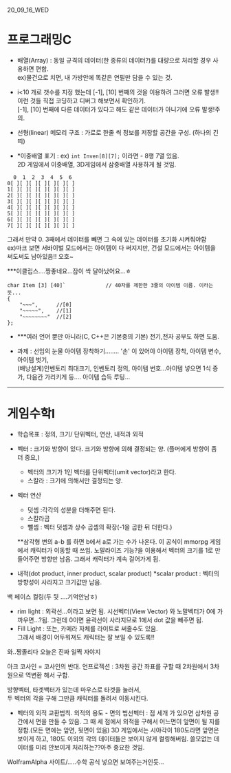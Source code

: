 20_09_16_WED

# 프로그래밍C

- 배열(Array)
 : 동일 규격의 데이터(한 종류의 데이터?)를 대량으로 처리할 경우 사용하면 편함.   
ex)물건으로 치면, 내 가방안에 똑같은 연필만 담을 수 있는 것.

- i<10 개로 갯수를 지정 했는데 [-1], [10] 번째의 것을 이용하려 그러면 오류 발생!!   
이런 것들 직접 코딩하고 디버그 해보면서 확인하기.   
[-1], [10] 번째에 다른 데이터가 있다고 해도 같은 데이터가 아니기에 오류 발생!주의.   

- 선형(linear) 메모리 구조
 : 가로로 한줄 씩 정보를 저장할 공간을 구성. (하나의 긴 띠)

- *이중배열 표기 : ex) ` int Inven[8][7]; ` 이라면 - 8행 7열 있음.   
2D 게임에서 이중배열, 3D게임에서 삼중배열 사용하게 될 것임.
```
  0  1  2  3  4  5  6
0[ ][ ][ ][ ][ ][ ][ ]   
1[ ][ ][ ][ ][ ][ ][ ]   
2[ ][ ][ ][ ][ ][ ][ ]   
3[ ][ ][ ][ ][ ][ ][ ]   
4[ ][ ][ ][ ][ ][ ][ ]   
5[ ][ ][ ][ ][ ][ ][ ]   
6[ ][ ][ ][ ][ ][ ][ ]   
7[ ][ ][ ][ ][ ][ ][ ]   
```
그래서 만약 0. 3째에서 데이터를 빼면 그 속에 있는 데이터를 초기화 시켜줘야함   
ex)마크 보면 서바이벌 모드에서는 아이템이 다 써지지만, 건설 모드에서는 아이템을   
써도써도 남아있음!! 오호~

***이클립스....짱좋네요...잠이 싹 달아났어요...ㅎ

```
char Item [3] [40]`           	// 40자를 제한한 3줄의 아이템 이름. 이라는 뜻...
{
	"~~~",		//[0]
	"~~~~~",	//[1]
	"~~~~~~~~"	//[2]
};
```

- ***여러 언어 뿐만 아니라(C, C++은 기본중의 기본) 전기,전자 공부도 하면 도움.


- 과제 : 선임의 눈물 아이템 장착하기........
'손' 이 있어야 아이템 장착, 아이템 변수, 아이템 벗기,   
(배낭설계)인벤토리 최대크기, 인벤토리 정의, 아이템 번호...아이템 넣으면 1식 증가, 다음칸 가리키게 등....
아이템 습득 루팅...


-------------------------------------------------------------------------------------------------------------

# 게임수학Ⅰ

- 학습목표 : 정의, 크기/ 단위벡터, 연산, 내적과 외적

- 벡터 : 크기와 방향이 있다. 크기와 방향에 의해 결정되는 양. (플머에게 방향이 좀 더 중요,)
	- 벡터의 크기가 1인 벡터를 단위벡터(umit vector)라고 한다.
  - 스칼라 : 크기에 의해서만 결정되는 양.

- 벡터 연산 
	- 덧셈 :각각의 성분을 더해주면 된다.
	- 스칼라곱
	- 뺄셈 : 벡터 덧셈과 상수 곱셈의 확장(-1을 곱한 뒤 더한다.)

	**삼각형 변의 a-b 를 하면 b에서 a로 가는 수가 나온다.
	이 공식이 mmorpg 게임에서 캐릭터가 이동할 때 쓰임. 노말라이즈 기능?을 이용해서 
	벡터의 크기를 1로 만들어주면 방향만 남음. 그래서 캐릭터가 계속 걸어가게 됨.

- 내적(dot product,  inner product, scalar product)
*scalar product : 벡터의 방향성이 사라지고 크기값만 남음.

백 페이스 컬링(두 뒷 ....기억안남ㅎ)

- rim light :
	외곽선...이라고 보면 됨. 시선벡터(View Vector) 와 노말벡터가 0에 가까우면...?됨.
	그런데  0이면 윤곽선이 사라지므로 1에서 dot 값을 빼주면 됨.
- Fill Light : 
	또는, 카메라 자체를 라이트로 써줄수도 있음.   
	그래서 배경이 어두워져도 캐릭터는 잘 보일 수 있도록!!


와..짱졸리다 오늘은 진짜 일찍 자야지

아크 코사인 = 코사인의 반대.
언프로젝션 : 3차원 공간 좌표를 구할 때 2차원에서 3차원으로 역변환 해서 구함.

방향벡터, 타겟백터가 있는데 마우스로 타겟을 눌러서,   
두 벡터의 각을 구해 그만큼 캐릭터를 돌려서 이동시킨다.

- 벡터의 외적
 교환법칙. 외적의 용도 - 면의 법선벡터 : 점 세개 가 있으면 삼차원 공간에서 면을 만들 수 있음.
그 때 세 점에서 외적을 구해서 어느면이 앞면이 될 지를 정함.(모든 면에는 앞면, 뒷면이 있음)
3D 게임에서는 시야각이 180도라면 앞면은 보이게 하고, 180도 이외의 각의 데이터들은 보이지 않게
컬링해버림. 쓸모없는 데이터를 미리 안보이게 처리하는??아주 중요한 것임.


WolframAlpha 사이트/.....수학 공식 넣으면 보여주는거인듯...


